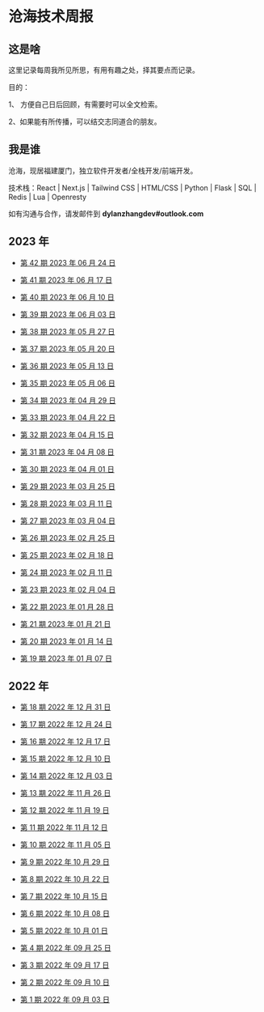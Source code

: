 # 沧海技术周报

## 这是啥

这里记录每周我所见所思，有用有趣之处，择其要点而记录。

目的：

1、 方便自己日后回顾，有需要时可以全文检索。

2、如果能有所传播，可以结交志同道合的朋友。

## 我是谁

沧海，现居福建厦门，独立软件开发者/全栈开发/前端开发。

技术栈：React | Next.js | Tailwind CSS | HTML/CSS | Python | Flask | SQL | Redis | Lua | Openresty

如有沟通与合作，请发邮件到 **dylanzhangdev#outlook.com**

## 2023 年

- [第 42 期 2023 年 06 月 24 日](https://github.com/theseazhang/weekly_news/blob/main/042.md)

- [第 41 期 2023 年 06 月 17 日](https://github.com/theseazhang/weekly_news/blob/main/041.md)

- [第 40 期 2023 年 06 月 10 日](https://github.com/theseazhang/weekly_news/blob/main/040.md)

- [第 39 期 2023 年 06 月 03 日](https://github.com/theseazhang/weekly_news/blob/main/039.md)

- [第 38 期 2023 年 05 月 27 日](https://github.com/theseazhang/weekly_news/blob/main/038.md)

- [第 37 期 2023 年 05 月 20 日](https://github.com/theseazhang/weekly_news/blob/main/037.md)

- [第 36 期 2023 年 05 月 13 日](https://github.com/theseazhang/weekly_news/blob/main/036.md)

- [第 35 期 2023 年 05 月 06 日](https://github.com/theseazhang/weekly_news/blob/main/035.md)

- [第 34 期 2023 年 04 月 29 日](https://github.com/theseazhang/weekly_news/blob/main/034.md)

- [第 33 期 2023 年 04 月 22 日](https://github.com/theseazhang/weekly_news/blob/main/033.md)

- [第 32 期 2023 年 04 月 15 日](https://github.com/theseazhang/weekly_news/blob/main/032.md)

- [第 31 期 2023 年 04 月 08 日](https://github.com/theseazhang/weekly_news/blob/main/031.md)

- [第 30 期 2023 年 04 月 01 日](https://github.com/theseazhang/weekly_news/blob/main/030.md)

- [第 29 期 2023 年 03 月 25 日](https://github.com/theseazhang/weekly_news/blob/main/029.md)

- [第 28 期 2023 年 03 月 11 日](https://github.com/theseazhang/weekly_news/blob/main/028.md)

- [第 27 期 2023 年 03 月 04 日](https://github.com/theseazhang/weekly_news/blob/main/027.md)

- [第 26 期 2023 年 02 月 25 日](https://github.com/theseazhang/weekly_news/blob/main/026.md)

- [第 25 期 2023 年 02 月 18 日](https://github.com/theseazhang/weekly_news/blob/main/025.md)

- [第 24 期 2023 年 02 月 11 日](https://github.com/theseazhang/weekly_news/blob/main/024.md)

- [第 23 期 2023 年 02 月 04 日](https://github.com/theseazhang/weekly_news/blob/main/023.md)

- [第 22 期 2023 年 01 月 28 日](https://github.com/theseazhang/weekly_news/blob/main/022.md)

- [第 21 期 2023 年 01 月 21 日](https://github.com/theseazhang/weekly_news/blob/main/021.md)

- [第 20 期 2023 年 01 月 14 日](https://github.com/theseazhang/weekly_news/blob/main/020.md)

- [第 19 期 2023 年 01 月 07 日](https://github.com/theseazhang/weekly_news/blob/main/019.md)

## 2022 年

- [第 18 期 2022 年 12 月 31 日](https://github.com/theseazhang/weekly_news/blob/main/018.md)

- [第 17 期 2022 年 12 月 24 日](https://github.com/theseazhang/weekly_news/blob/main/017.md)

- [第 16 期 2022 年 12 月 17 日](https://github.com/theseazhang/weekly_news/blob/main/016.md)

- [第 15 期 2022 年 12 月 10 日](https://github.com/theseazhang/weekly_news/blob/main/015.md)

- [第 14 期 2022 年 12 月 03 日](https://github.com/theseazhang/weekly_news/blob/main/014.md)

- [第 13 期 2022 年 11 月 26 日](https://github.com/theseazhang/weekly_news/blob/main/013.md)

- [第 12 期 2022 年 11 月 19 日](https://github.com/theseazhang/weekly_news/blob/main/012.md)

- [第 11 期 2022 年 11 月 12 日](https://github.com/theseazhang/weekly_news/blob/main/011.md)

- [第 10 期 2022 年 11 月 05 日](https://github.com/theseazhang/weekly_news/blob/main/010.md)

- [第 9 期 2022 年 10 月 29 日](https://github.com/theseazhang/weekly_news/blob/main/009.md)

- [第 8 期 2022 年 10 月 22 日](https://github.com/theseazhang/weekly_news/blob/main/008.md)

- [第 7 期 2022 年 10 月 15 日](https://github.com/theseazhang/weekly_news/blob/main/007.md)

- [第 6 期 2022 年 10 月 08 日](https://github.com/theseazhang/weekly_news/blob/main/006.md)

- [第 5 期 2022 年 10 月 01 日](https://github.com/theseazhang/weekly_news/blob/main/005.md)

- [第 4 期 2022 年 09 月 25 日](https://github.com/theseazhang/weekly_news/blob/main/004.md)

- [第 3 期 2022 年 09 月 17 日](https://github.com/theseazhang/weekly_news/blob/main/003.md)

- [第 2 期 2022 年 09 月 10 日](https://github.com/theseazhang/weekly_news/blob/main/002.md)

- [第 1 期 2022 年 09 月 03 日](https://github.com/theseazhang/weekly_news/blob/main/001.md)
